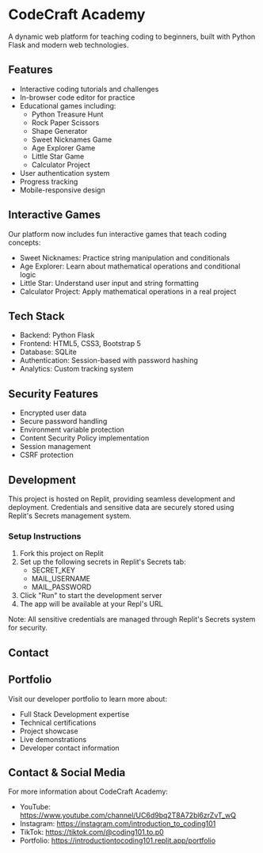 
# CodeCraft Academy

A dynamic web platform for teaching coding to beginners, built with Python Flask and modern web technologies.

## Features

- Interactive coding tutorials and challenges
- In-browser code editor for practice
- Educational games including:
  - Python Treasure Hunt
  - Rock Paper Scissors 
  - Shape Generator
  - Sweet Nicknames Game
  - Age Explorer Game
  - Little Star Game
  - Calculator Project
- User authentication system
- Progress tracking
- Mobile-responsive design

## Interactive Games
Our platform now includes fun interactive games that teach coding concepts:
- Sweet Nicknames: Practice string manipulation and conditionals
- Age Explorer: Learn about mathematical operations and conditional logic
- Little Star: Understand user input and string formatting
- Calculator Project: Apply mathematical operations in a real project

## Tech Stack

- Backend: Python Flask
- Frontend: HTML5, CSS3, Bootstrap 5
- Database: SQLite
- Authentication: Session-based with password hashing
- Analytics: Custom tracking system

## Security Features

- Encrypted user data
- Secure password handling
- Environment variable protection
- Content Security Policy implementation
- Session management
- CSRF protection

## Development

This project is hosted on Replit, providing seamless development and deployment. Credentials and sensitive data are securely stored using Replit's Secrets management system.

### Setup Instructions

1. Fork this project on Replit
2. Set up the following secrets in Replit's Secrets tab:
   - SECRET_KEY
   - MAIL_USERNAME
   - MAIL_PASSWORD
3. Click "Run" to start the development server
4. The app will be available at your Repl's URL

Note: All sensitive credentials are managed through Replit's Secrets system for security.

## Contact

## Portfolio

Visit our developer portfolio to learn more about:
- Full Stack Development expertise
- Technical certifications
- Project showcase
- Live demonstrations
- Developer contact information

## Contact & Social Media

For more information about CodeCraft Academy:
- YouTube: https://www.youtube.com/channel/UC6d9bq2T8A72bl6zrZvT_wQ
- Instagram: https://instagram.com/introduction_to_coding101
- TikTok: https://tiktok.com/@coding101.to.p0
- Portfolio: https://introductiontocoding101.replit.app/portfolio

